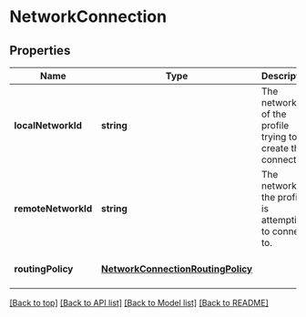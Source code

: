 # NetworkConnection

## Properties

|Name | Type | Description | Notes|
|------------ | ------------- | ------------- | -------------|
|**localNetworkId** | **string** | The network ID of the profile trying to create the connection. | [default to undefined]|
|**remoteNetworkId** | **string** | The network ID the profile is attempting to connect to. | [default to undefined]|
|**routingPolicy** | [**NetworkConnectionRoutingPolicy**](NetworkConnectionRoutingPolicy.md) |  | [optional] [default to undefined]|




[[Back to top]](#) [[Back to API list]](../../README.md#documentation-for-api-endpoints) [[Back to Model list]](../../README.md#documentation-for-models) [[Back to README]](../../README.md)
